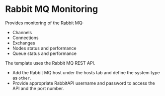Rabbit MQ Monitoring
====================

Provides monitoring of the Rabbit MQ:

* Channels
* Connections
* Exchanges
* Nodes status and performance
* Queue status and performance

The template uses the Rabbit MQ REST API.

* Add the Rabbit MQ host under the hosts tab and define the system type as `other`.
* Provide appropriate RabbitAPI username and password to access the API and the port number.
